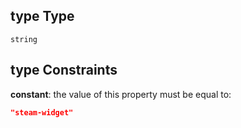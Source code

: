 ## type Type

`string`

## type Constraints

**constant**: the value of this property must be equal to:

```json
"steam-widget"
```
